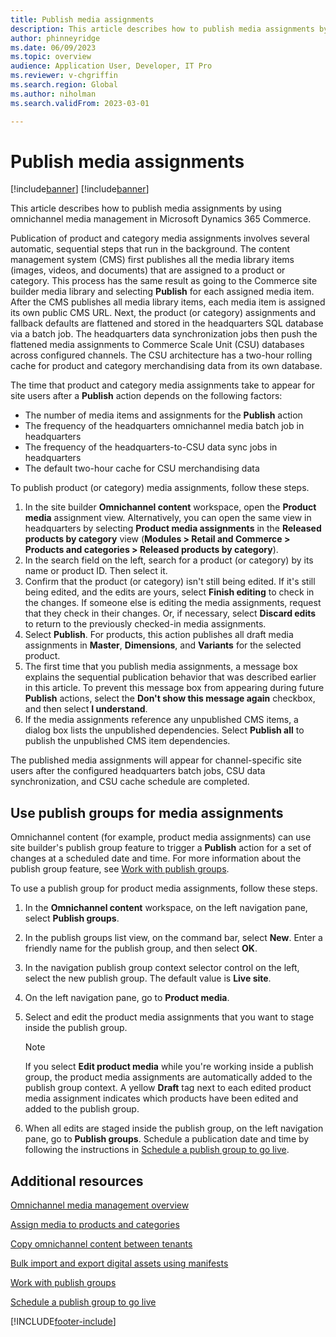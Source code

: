 ```yaml
---
title: Publish media assignments
description: This article describes how to publish media assignments by using omnichannel media management in Microsoft Dynamics 365 Commerce.
author: phinneyridge
ms.date: 06/09/2023
ms.topic: overview
audience: Application User, Developer, IT Pro
ms.reviewer: v-chgriffin
ms.search.region: Global
ms.author: niholman
ms.search.validFrom: 2023-03-01

---
```


# Publish media assignments

[!include[banner](../includes/banner.md)]
[!include[banner](../includes/preview-banner.md)]

This article describes how to publish media assignments by using omnichannel media management in Microsoft Dynamics 365 Commerce.

Publication of product and category media assignments involves several automatic, sequential steps that run in the background. The content management system (CMS) first publishes all the media library items (images, videos, and documents) that are assigned to a product or category. This process has the same result as going to the Commerce site builder media library and selecting **Publish** for each assigned media item. After the CMS publishes all media library items, each media item is assigned its own public CMS URL. Next, the product (or category) assignments and fallback defaults are flattened and stored in the headquarters SQL database via a batch job. The headquarters data synchronization jobs then push the flattened media assignments to Commerce Scale Unit (CSU) databases across configured channels. The CSU architecture has a two-hour rolling cache for product and category merchandising data from its own database.

The time that product and category media assignments take to appear for site users after a **Publish** action depends on the following factors:

- The number of media items and assignments for the **Publish** action
- The frequency of the headquarters omnichannel media batch job in headquarters
- The frequency of the headquarters-to-CSU data sync jobs in headquarters
- The default two-hour cache for CSU merchandising data

To publish product (or category) media assignments, follow these steps.

1. In the site builder **Omnichannel content** workspace, open the **Product media** assignment view. Alternatively, you can open the same view in headquarters by selecting **Product media assignments** in the **Released products by category** view (**Modules \> Retail and Commerce \> Products and categories \> Released products by category**).
1. In the search field on the left, search for a product (or category) by its name or product ID. Then select it.
1. Confirm that the product (or category) isn't still being edited. If it's still being edited, and the edits are yours, select **Finish editing** to check in the changes. If someone else is editing the media assignments, request that they check in their changes. Or, if necessary, select **Discard edits** to return to the previously checked-in media assignments.
1. Select **Publish**. For products, this action publishes all draft media assignments in **Master**, **Dimensions**, and **Variants** for the selected product.
1. The first time that you publish media assignments, a message box explains the sequential publication behavior that was described earlier in this article. To prevent this message box from appearing during future **Publish** actions, select the **Don't show this message again** checkbox, and then select **I understand**.
1. If the media assignments reference any unpublished CMS items, a dialog box lists the unpublished dependencies. Select **Publish all** to publish the unpublished CMS item dependencies.

The published media assignments will appear for channel-specific site users after the configured headquarters batch jobs, CSU data synchronization, and CSU cache schedule are completed.

## Use publish groups for media assignments

Omnichannel content (for example, product media assignments) can use site builder's publish group feature to trigger a **Publish** action for a set of changes at a scheduled date and time. For more information about the publish group feature, see [Work with publish groups](publish-groups.md).

To use a publish group for product media assignments, follow these steps.

1. In the **Omnichannel content** workspace, on the left navigation pane, select **Publish groups**.
1. In the publish groups list view, on the command bar, select **New**. Enter a friendly name for the publish group, and then select **OK**.
1. In the navigation publish group context selector control on the left, select the new publish group. The default value is **Live site**.
1. On the left navigation pane, go to **Product media**.
1. Select and edit the product media assignments that you want to stage inside the publish group.

    > [!NOTE]
    > If you select **Edit product media** while you're working inside a publish group, the product media assignments are automatically added to the publish group context. A yellow **Draft** tag next to each edited product media assignment indicates which products have been edited and added to the publish group.

1. When all edits are staged inside the publish group, on the left navigation pane, go to **Publish groups**. Schedule a publication date and time by following the instructions in [Schedule a publish group to go live](publish-groups.md#schedule-a-publish-group-to-go-live).

## Additional resources

[Omnichannel media management overview](omnichannel-media-management-overview.md)

[Assign media to products and categories](assign-media-omnichannel.md)

[Copy omnichannel content between tenants](copy-content-between-tenants.md)

[Bulk import and export digital assets using manifests](import-export-manifest.md)

[Work with publish groups](publish-groups.md)

[Schedule a publish group to go live](publish-groups.md#schedule-a-publish-group-to-go-live)

[!INCLUDE[footer-include](../includes/footer-banner.md)]
